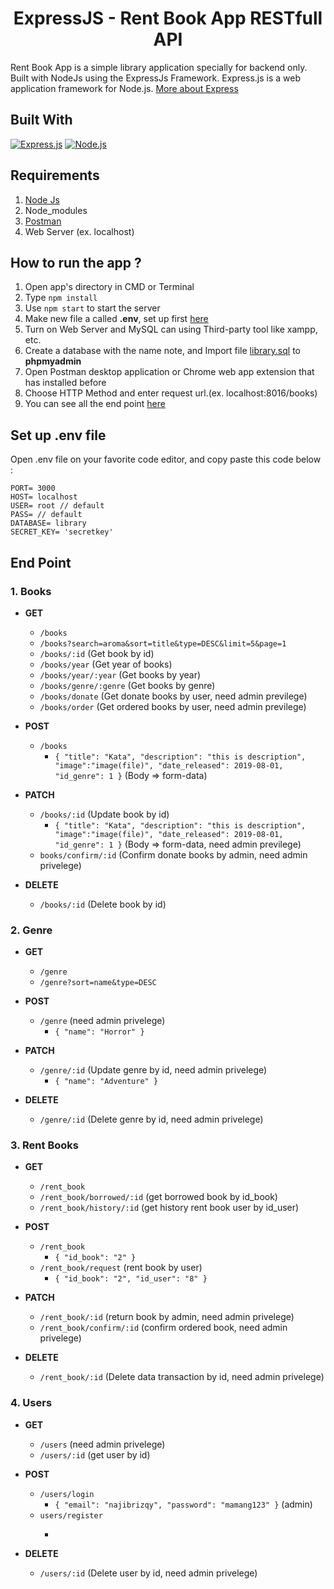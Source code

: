 <h1 align="center">ExpressJS - Rent Book App RESTfull API</h1>



Rent Book App is a simple library application specially for backend only. Built with NodeJs using the ExpressJs Framework.
Express.js is a web application framework for Node.js. [More about Express](https://en.wikipedia.org/wiki/Express.js)
## Built With
[![Express.js](https://img.shields.io/badge/Express.js-4.x-orange.svg?style=rounded-square)](https://expressjs.com/en/starter/installing.html)
[![Node.js](https://img.shields.io/badge/Node.js-v.10.16-green.svg?style=rounded-square)](https://nodejs.org/)

## Requirements
1. <a href="https://nodejs.org/en/download/">Node Js</a>
2. Node_modules
3. <a href="https://www.getpostman.com/">Postman</a>
4. Web Server (ex. localhost)

## How to run the app ?
1. Open app's directory in CMD or Terminal
2. Type `npm install`
3. Use `npm start` to start the server
4. Make new file a called **.env**, set up first [here](#set-up-env-file)
5. Turn on Web Server and MySQL can using Third-party tool like xampp, etc.
6. Create a database with the name note, and Import file [library.sql](library.sql) to **phpmyadmin**
7. Open Postman desktop application or Chrome web app extension that has installed before
8. Choose HTTP Method and enter request url.(ex. localhost:8016/books)
9. You can see all the end point [here](#end-point)

## Set up .env file
Open .env file on your favorite code editor, and copy paste this code below :
```
PORT= 3000
HOST= localhost
USER= root // default
PASS= // default
DATABASE= library
SECRET_KEY= 'secretkey'
```

## End Point

### 1. Books
  * **GET**
    * `/books`
    * `/books?search=aroma&sort=title&type=DESC&limit=5&page=1`
    * `/books/:id` (Get book by id)
    * `/books/year` (Get year of books)
    * `/books/year/:year` (Get books by year)
    * `/books/genre/:genre` (Get books by genre)
    * `/books/donate` (Get donate books by user, need admin previlege)
    * `/books/order` (Get ordered books by user, need admin previlege)

  * **POST**
    * `/books`
      * ``` { "title": "Kata", "description": "this is description", "image":"image(file)", "date_released": 2019-08-01, "id_genre": 1 } ``` (Body => form-data)

  * **PATCH**
    * `/books/:id` (Update book by id)
       * ``` { "title": "Kata", "description": "this is description", "image":"image(file)", "date_released": 2019-08-01, "id_genre": 1 } ``` (Body => form-data, need admin previlege)
    * `books/confirm/:id` (Confirm donate books by admin, need admin privelege)

  * **DELETE**
    * `/books/:id` (Delete book by id)
     
### 2. Genre
  * **GET**
    * `/genre`
    * `/genre?sort=name&type=DESC`


  * **POST**
    * `/genre` (need admin privelege)
       * ``` { "name": "Horror" } ``` 

  * **PATCH**
    * `/genre/:id` (Update genre by id, need admin privelege)
       * ``` { "name": "Adventure" } ```

  * **DELETE**
    * `/genre/:id` (Delete genre by id, need admin privelege)
     
### 3. Rent Books
  * **GET**
    * `/rent_book`
    * `/rent_book/borrowed/:id` (get borrowed book by id_book)
    * `/rent_book/history/:id` (get history rent book user by id_user)


  * **POST**
    * `/rent_book`
       * ``` { "id_book": "2" } ```
    * `/rent_book/request` (rent book by user)
       * ``` { "id_book": "2", "id_user": "8" } ```

  * **PATCH**
    * `/rent_book/:id` (return book by admin, need admin privelege)
    * `/rent_book/confirm/:id` (confirm ordered book, need admin privelege)

  * **DELETE**
    * `/rent_book/:id` (Delete data transaction by id, need admin privelege)
    
### 4. Users
  * **GET**
    * `/users` (need admin privelege)
    * `/users/:id` (get user by id)

  * **POST**
    * `/users/login` 
       * ``` { "email": "najibrizqy", "password": "mamang123" } ``` (admin)
    * `users/register`
       * ``` { "username": "user", "full_name": "user full name", "email": "user@gmail.com", "password": "user password"}

  * **DELETE**
    * `/users/:id` (Delete user by id, need admin privelege)

